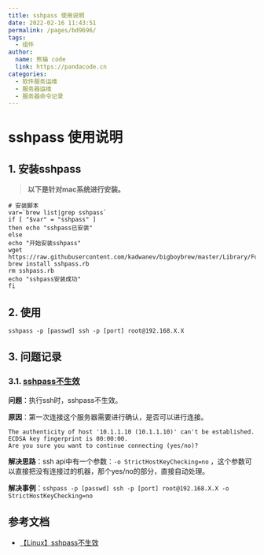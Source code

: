 ```yaml
---
title: sshpass 使用说明
date: 2022-02-16 11:43:51
permalink: /pages/bd9696/
tags: 
  - 组件
author: 
  name: 熊猫 code
  link: https://pandacode.cn
categories: 
  - 软件服务运维
  - 服务器运维
  - 服务器命令记录
---
```


# sshpass 使用说明

## 1. 安装sshpass

>  **以下是针对mac系统进行安装。**

```shell
# 安装脚本
var=`brew list|grep sshpass`
if [ "$var" = "sshpass" ]
then echo "sshpass已安装"
else 
echo "开始安装sshpass"
wget https://raw.githubusercontent.com/kadwanev/bigboybrew/master/Library/Formula/sshpass.rb
brew install sshpass.rb
rm sshpass.rb
echo "sshpass安装成功"
fi
```

## 2. 使用

`sshpass -p [passwd] ssh -p [port] root@192.168.X.X`

## 3. 问题记录

### 3.1. [sshpass不生效](https://www.cndargon.com/index.php/archives/77/)

**问题**：执行ssh时，sshpass不生效。

**原因**：第一次连接这个服务器需要进行确认，是否可以进行连接。

```shell
The authenticity of host '10.1.1.10 (10.1.1.10)' can't be established.
ECDSA key fingerprint is 00:00:00.
Are you sure you want to continue connecting (yes/no)? 
```

**解决思路**：ssh api中有一个参数：`-o StrictHostKeyChecking=no` ，这个参数可以直接把没有连接过的机器，那个yes/no的部分，直接自动处理。

**解决事例**：`sshpass -p [passwd] ssh -p [port] root@192.168.X.X -o StrictHostKeyChecking=no`

## 参考文档

- [【Linux】sshpass不生效](https://www.cndargon.com/index.php/archives/77/)

